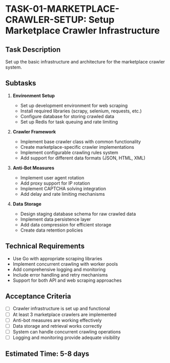 # TASK-01-MARKETPLACE-CRAWLER-SETUP: Setup Marketplace Crawler Infrastructure

## Task Description
Set up the basic infrastructure and architecture for the marketplace crawler system.

## Subtasks
1. **Environment Setup**
   - Set up development environment for web scraping
   - Install required libraries (scrapy, selenium, requests, etc.)
   - Configure database for storing crawled data
   - Set up Redis for task queuing and rate limiting

2. **Crawler Framework**
   - Implement base crawler class with common functionality
   - Create marketplace-specific crawler implementations
   - Implement configurable crawling rules system
   - Add support for different data formats (JSON, HTML, XML)

3. **Anti-Bot Measures**
   - Implement user agent rotation
   - Add proxy support for IP rotation
   - Implement CAPTCHA solving integration
   - Add delay and rate limiting mechanisms

4. **Data Storage**
   - Design staging database schema for raw crawled data
   - Implement data persistence layer
   - Add data compression for efficient storage
   - Create data retention policies

## Technical Requirements
- Use Go with appropriate scraping libraries
- Implement concurrent crawling with worker pools
- Add comprehensive logging and monitoring
- Include error handling and retry mechanisms
- Support for both API and web scraping approaches

## Acceptance Criteria
- [ ] Crawler infrastructure is set up and functional
- [ ] At least 3 marketplace crawlers are implemented
- [ ] Anti-bot measures are working effectively
- [ ] Data storage and retrieval works correctly
- [ ] System can handle concurrent crawling operations
- [ ] Logging and monitoring provide adequate visibility

## Estimated Time: 5-8 days
